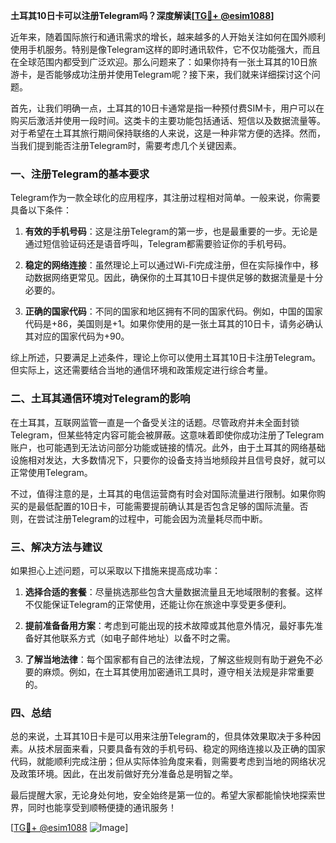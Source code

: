 **土耳其10日卡可以注册Telegram吗？深度解读[[TG💪+ @esim1088](https://t.me/s/esim1088)]**

近年来，随着国际旅行和通讯需求的增长，越来越多的人开始关注如何在国外顺利使用手机服务。特别是像Telegram这样的即时通讯软件，它不仅功能强大，而且在全球范围内都受到广泛欢迎。那么问题来了：如果你持有一张土耳其的10日旅游卡，是否能够成功注册并使用Telegram呢？接下来，我们就来详细探讨这个问题。

首先，让我们明确一点，土耳其的10日卡通常是指一种预付费SIM卡，用户可以在购买后激活并使用一段时间。这类卡的主要功能包括通话、短信以及数据流量等。对于希望在土耳其旅行期间保持联络的人来说，这是一种非常方便的选择。然而，当我们提到能否注册Telegram时，需要考虑几个关键因素。

### 一、注册Telegram的基本要求

Telegram作为一款全球化的应用程序，其注册过程相对简单。一般来说，你需要具备以下条件：

1. **有效的手机号码**：这是注册Telegram的第一步，也是最重要的一步。无论是通过短信验证码还是语音呼叫，Telegram都需要验证你的手机号码。
   
2. **稳定的网络连接**：虽然理论上可以通过Wi-Fi完成注册，但在实际操作中，移动数据网络更常见。因此，确保你的土耳其10日卡提供足够的数据流量是十分必要的。

3. **正确的国家代码**：不同的国家和地区拥有不同的国家代码。例如，中国的国家代码是+86，美国则是+1。如果你使用的是一张土耳其的10日卡，请务必确认其对应的国家代码为+90。

综上所述，只要满足上述条件，理论上你可以使用土耳其10日卡注册Telegram。但实际上，这还需要结合当地的通信环境和政策规定进行综合考量。

### 二、土耳其通信环境对Telegram的影响

在土耳其，互联网监管一直是一个备受关注的话题。尽管政府并未全面封锁Telegram，但某些特定内容可能会被屏蔽。这意味着即使你成功注册了Telegram账户，也可能遇到无法访问部分功能或链接的情况。此外，由于土耳其的网络基础设施相对发达，大多数情况下，只要你的设备支持当地频段并且信号良好，就可以正常使用Telegram。

不过，值得注意的是，土耳其的电信运营商有时会对国际流量进行限制。如果你购买的是最低配置的10日卡，可能需要提前确认其是否包含足够的国际流量。否则，在尝试注册Telegram的过程中，可能会因为流量耗尽而中断。

### 三、解决方法与建议

如果担心上述问题，可以采取以下措施来提高成功率：

1. **选择合适的套餐**：尽量挑选那些包含大量数据流量且无地域限制的套餐。这样不仅能保证Telegram的正常使用，还能让你在旅途中享受更多便利。

2. **提前准备备用方案**：考虑到可能出现的技术故障或其他意外情况，最好事先准备好其他联系方式（如电子邮件地址）以备不时之需。

3. **了解当地法律**：每个国家都有自己的法律法规，了解这些规则有助于避免不必要的麻烦。例如，在土耳其使用加密通讯工具时，遵守相关法规是非常重要的。

### 四、总结

总的来说，土耳其10日卡是可以用来注册Telegram的，但具体效果取决于多种因素。从技术层面来看，只要具备有效的手机号码、稳定的网络连接以及正确的国家代码，就能顺利完成注册；但从实际体验角度来看，则需要考虑到当地的网络状况及政策环境。因此，在出发前做好充分准备总是明智之举。

最后提醒大家，无论身处何地，安全始终是第一位的。希望大家都能愉快地探索世界，同时也能享受到顺畅便捷的通讯服务！ 

[[TG💪+ @esim1088](https://t.me/s/esim1088) ![Image](https://i.postimg.cc/4NQfJmqS/Snipaste-2025-05-13-00-14-12.png)]